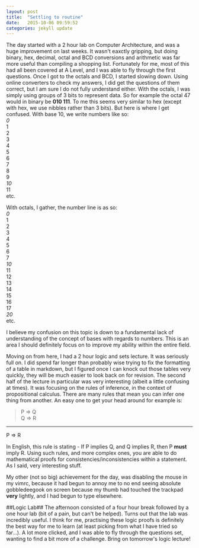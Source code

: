 ```yaml
---
layout: post
title:  "Settling to routine"
date:   2015-10-06 09:59:52
categories: jekyll update
---
```

The day started with a 2 hour lab on Computer Architecture, and was a huge improvement on last weeks. It wasn't
eaxctly gripping, but doing binary, hex, decimal, octal and BCD conversions and arithmetic was far more useful
than compiling a shopping list. Fortunately for me, most of this had all been covered at A Level, and I was able
to fly through the first questions. Once I got to the octals and BCD, I started slowing down. Using online converters
to check my answers, I did get the questions of them correct, but I am sure I do not fully understand either. With
the octals, I was simply using groups of 3 bits to represent data. So for example the octal 47 would in binary be
**010 111**. To me this seems very similar to hex (except with hex, we use nibbles rather than 3 bits). But here is
where I get confused. With base 10, we write numbers like so:  
  *0*  
  1  
  2  
  3  
  4  
  5  
  6  
  7  
  8  
  9  
  *10*  
  11  
  etc.  

 With octals, I gather, the number line is as so:  
  *0*  
  1  
  2  
  3  
  4  
  5  
  6  
  7  
  *10*  
  11  
  12  
  13  
  14  
  15  
  16  
  17  
  *20*  
  etc.  

I believe my confusion on this topic is down to a fundamental lack of understanding of the concept of bases with
regards to numbers. This is an area I should definitely focus on to improve my ability within the entire field.

Moving on from here, I had a 2 hour logic and sets lecture. It was seriously full on. I did spend far longer than
probably wise trying to fix the formatting of a table in markdown, but I figured once I can knock out those tables
very quickly, they will be much easier to look back on for revision. The second half of the lecture in particular
was very interesting (albeit a little confusing at times). It was focusing on the rules of inference, in the context
of propositional calculus. There are many rules that mean you can infer one thing from another. An easy one to get 
your head around for example is: 

 > P => Q  
 Q => R  
 ------  
 P => R  

 In English, this rule is stating - If P implies Q, and Q implies R, then P **must** imply R. Using such rules, and
 more complex ones, you are able to do mathematical proofs for consistencies/inconsistencies within a statement. As
 I said, very interesting stuff.

 My other (not so big) achievement for the day, was disabling the mouse in my vimrc, because it had begun to annoy me
 to no end seeing absolute gobbledeegook on screen because my thumb had touched the trackpad **very** lightly, and 
 I had begun to type elsewhere.

##Logic Lab##
The afternoon consisted of a four hour break followed by a one hour lab (bit of a pain, but can't be helped). Turns
out that the lab was incredibly useful. I think for me, practising these logic proofs is definitely the best way
for me to learn (at least picking from what I have tried so far...). A lot more clicked, and I was able to fly 
through the questions set, wanting to find a bit more of a challenge. Bring on tomorrow's logic lecture!

[jekyll]:      http://jekyllrb.com
[jekyll-gh]:   https://github.com/jekyll/jekyll
[jekyll-help]: https://github.com/jekyll/jekyll-help
